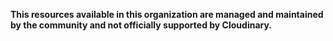 **This resources available in this organization are managed and maintained by the community and not officially supported by Cloudinary.**
